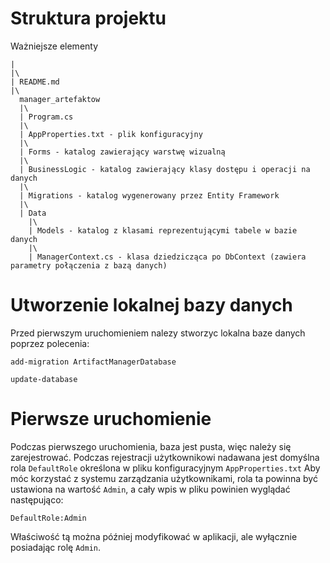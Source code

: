 # Struktura projektu
Ważniejsze elementy
```text
|
|\
| README.md
|\
  manager_artefaktow
  |\
  | Program.cs
  |\
  | AppProperties.txt - plik konfiguracyjny
  |\
  | Forms - katalog zawierający warstwę wizualną
  |\
  | BusinessLogic - katalog zawierający klasy dostępu i operacji na danych
  |\
  | Migrations - katalog wygenerowany przez Entity Framework
  |\
  | Data
    |\
    | Models - katalog z klasami reprezentującymi tabele w bazie danych
    |\
    | ManagerContext.cs - klasa dziedzicząca po DbContext (zawiera parametry połączenia z bazą danych)
```
# Utworzenie lokalnej bazy danych
Przed pierwszym uruchomieniem nalezy stworzyc lokalna baze danych poprzez polecenia:
```
add-migration ArtifactManagerDatabase
```
```
update-database
```
# Pierwsze uruchomienie
Podczas pierwszego uruchomienia, baza jest pusta, więc należy się zarejestrować.
Podczas rejestracji użytkownikowi nadawana jest domyślna rola `DefaultRole` określona w pliku konfiguracyjnym `AppProperties.txt`
Aby móc korzystać z systemu zarządzania użytkownikami, rola ta powinna być ustawiona na wartość `Admin`, a cały wpis w pliku powinien wyglądać następująco:
```
DefaultRole:Admin
```
Właściwość tą można później modyfikować w aplikacji, ale wyłącznie posiadając rolę `Admin`.
